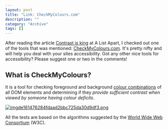 ```yaml
--- 
layout: post 
title: "Link: CheckMyColours.com"
description: ""
category: "Archive"
tags: []
---  
```

After reading the article <a href="http://www.alistapart.com/articles/contrast-is-king/">Contrast is king</a> at A List Apart, I checked out one of the tools that was mentioned: <a href="http://www.checkmycolours.com/">CheckMyColours.com</a>. It's pretty nifty and will help you deal with your sites accessibility. Got any other nice tools for accessibility? Please suggest one or two in the comments!
<h2>What is CheckMyColours?</h2>
It is a tool for checking foreground and background <a href="http://phun-ky.net/2010/03/link-kuler-by-adobe">colour combinations</a> of all DOM elements and determining if they <em>provide sufficient contrast when viewed by someone having colour deficits</em>.
 
 
<a href="http://cdn.phun-ky.net/img/blog/imgde161476284fdaad2bbc725da30d9df3.png" rel="lightbox[article]" title=""><img class="reflect rheight15" src="http://cdn.phun-ky.net/img/blog/imgde161476284fdaad2bbc725da30d9df3.png" alt="imgde161476284fdaad2bbc725da30d9df3.png" title="" /></a>


All the tests are based on the algorithms suggested by the <a href="http://www.w3c.org">World Wide Web Consortium</a> (W3C).